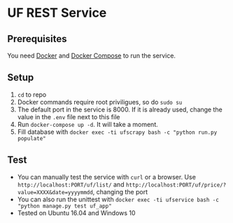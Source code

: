 # UF REST Service

## Prerequisites

You need [Docker](https://docs.docker.com/engine/installation/) and
[Docker Compose](https://docs.docker.com/compose/install/#install-compose
) to run the service.  

## Setup

1. `cd` to repo
2. Docker commands require root priviligues, so do `sudo su` 
3. The default port in the service is 8000. If it is already used, change 
the value in the `.env` file next to this file
4. Run `docker-compose up -d`. It will take a moment.
5. Fill database with `docker exec -ti ufscrapy bash -c "python run.py populate"`

## Test

- You can manually test the service with `curl` or a browser. Use `http://localhost:PORT/uf/list/` and
 `http://localhost:PORT/uf/price/?value=XXXX&date=yyyymmdd`, changing the port 
- You can also run the unittest with `docker exec -ti ufservice bash -c "python manage.py test uf_app"`
- Tested on Ubuntu 16.04 and Windows 10
